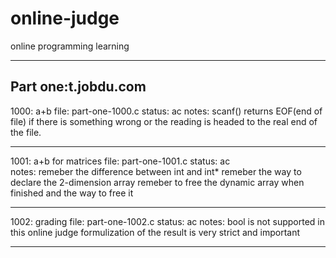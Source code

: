 online-judge
============
online programming learning

---------------------------------------------------------
Part one:t.jobdu.com
---------------------------------------------------------
1000:	a+b	
file:	part-one-1000.c	
status:	ac
notes:	scanf() returns EOF(end of file) if there is something wrong or the reading is headed to the real end of the file.
	
---------------------------------------------------------
1001:	a+b for matrices
file:	part-one-1001.c
status:	ac	
notes:	remeber the difference between int and int*
	remeber the way to declare the 2-dimension array 
	remeber to free the dynamic array when finished and the way to free it

---------------------------------------------------------
1002:	grading
file:	part-one-1002.c
status:	ac
notes:	bool is not supported in this online judge
	formulization of the result is very strict and important

---------------------------------------------------------


















